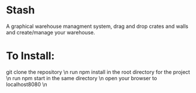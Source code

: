 # Stash

A graphical warehouse managment system, drag and drop crates and walls and create/manage your warehouse.

# To Install:
git clone the repository \n
run npm install in the root directory for the project \n
run npm start in the same directory \n
open your browser to localhost8080 \n

